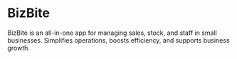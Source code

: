 # BizBite
BizBite is an all-in-one app for managing sales, stock, and staff in small businesses. Simplifies operations, boosts efficiency, and supports business growth.
